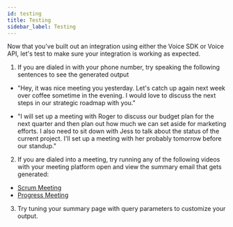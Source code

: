```yaml
---
id: testing
title: Testing
sidebar_label: Testing
---
```


Now that you've built out an integration using either the Voice SDK or Voice API, let's test to make sure your integration is working as expected.

1. If you are dialed in with your phone number, try speaking the following sentences to see the generated output

* "Hey, it was nice meeting you yesterday. Let's catch up again next week over coffee sometime in the evening. I would love to discuss the next steps in our strategic roadmap with you."

* "I will set up a meeting with Roger to discuss our budget plan for the next quarter and then plan out how much we can set aside for marketing efforts. I also need to sit down with Jess to talk about the status of the current project. I'll set up a meeting with her probably tomorrow before our standup."

2. If you are dialed into a meeting, try running any of the following videos with your meeting platform open and view the summary email that gets generated:

* <a href="https://www.youtube.com/watch?v=BKorP55Aqvg" target="_blank"> Scrum Meeting </a>
* <a href="https://www.youtube.com/watch?v=u8Kt7fRa2Wc" target="_blank"> Progress Meeting </a>

3. Try tuning your summary page with query parameters to customize your output.

